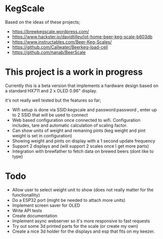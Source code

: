 # KegScale

Based on the ideas of these projects; 

* https://brewkegscale.wordpress.com/
* https://www.hackster.io/davidtilley/iot-home-beer-keg-scale-b603db
* https://www.instructables.com/Beer-Keg-Scales/
* https://github.com/Callwater/Beerkeg-load-cell
* https://github.com/nanab/BeerScale

# This project is a work in progress

Currently this is a beta version that implements a hardware design based on a standard HX711 and 2 x OLED 0.96" display.

it's not really well tested but the features so far;

- Wifi setup is done via SSID:kegscale and password:password , enter up to 2 SSID that will be used to connect
- Web based configuration once connected to wifi. Configuration includes, tare and automatic calculation of scaling factor.
- Can show units of weight and remaning pints (keg weight and pint weight is set in configuration)
- Showing weight and pints on display with a 1 second update frequency
- Support 2 displays and (will support 2 scales once I get more parts)
- Integration with brewfather to fetch data on brewed beers (dont like to type)

# Todo

* Allow user to select weight unit to show (does not really matter for the functionallity)
* Do a ESP32 port (might be needed to attach more units)
* Implement screen saver for OLED
* Write API tests
* Create documentation
* Implement async webserver so it's more responsive to fast requests
* Try out some 3d printed parts for the scale (or create my own)
* Create a nice 3d holder for the displays and esp that fits on my keezer.
